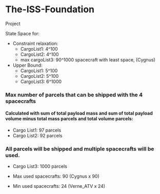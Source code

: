 # The-ISS-Foundation
Project

State Space for:
+ Constraint relaxation:
  + CargoList1:
      4^100
  + CargoList2:
      4^100
  + max cargoList3:
      90^1000
spacecraft with least space, (Cygnus)
+ Upper Bound:
  + CargoList1:
      5^100
  + CargoList2:
      5^100
  + CargoList3:
      6^1000

### Max number of parcels that can be shipped with the 4 spacecrafts
#### Calculated with sum of total payload mass and sum of total payload volume minus total mass parcels and total volume parcels:
+ Cargo List1: 97 parcels
+ Cargo List2: 92 parcels

### All parcels will be shipped and multiple spacecrafts will be used.
+ Cargo List3: 1000 parcels

+ Max used spacecrafts: 90 (Cygnus x 90)
+ Min used spacecrafts: 24 (Verne_ATV x 24)
